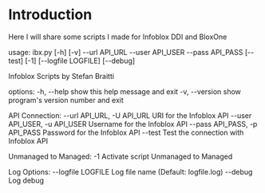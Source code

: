 # Introduction

Here I will share some scripts I made for Infoblox DDI and BloxOne

usage: ibx.py [-h] [-v] --url API_URL --user API_USER --pass API_PASS [--test] [-1] [--logfile LOGFILE] [--debug]

Infoblox Scripts by Stefan Braitti

options:
  -h, --help            show this help message and exit
  -v, --version         show program's version number and exit

API Connection:
  --url API_URL, -U API_URL
                        URI for the Infoblox API
  --user API_USER, -u API_USER
                        Username for the Infoblox API
  --pass API_PASS, -p API_PASS
                        Password for the Infoblox API
  --test                Test the connection with Infoblox API

Unmanaged to Managed:
  -1                    Activate script Unmanaged to Managed

Log Options:
  --logfile LOGFILE     Log file name (Default: logfile.log)
  --debug               Log debug
